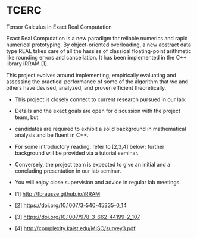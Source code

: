 # TCERC
Tensor Calculus in Exact Real Computation

Exact Real Computation is a new paradigm for reliable numerics and rapid numerical prototyping.
By object-oriented overloading, a new abstract data type REAL takes care of all the hassles 
of classical floating-point arithmetic like rounding errors and cancellation.
It has been implemented in the C++ library iRRAM [1].

This project evolves around implementing, empirically evaluating and assessing the practical performance
of some of the algorithm that we and others have devised, analyzed, and proven efficient theoretically.

* This project is closely connect to current research pursued in our lab:
* Details and the exact goals are open for discussion with the project team, but 
* candidates are required to exhibit a solid background in mathematical analysis 
  and be fluent in C++.
* For some introductory reading, refer to [2,3,4] below;
  further background will be provided via a tutorial seminar.
* Conversely, the project team is expected to give an initial 
  and a concluding presentation in our lab seminar.
* You will enjoy close supervision and advice in regular lab meetings.

* [1] http://fbrausse.github.io/iRRAM
* [2] https://doi.org/10.1007/3-540-45335-0_14
* [3] https://doi.org/10.1007/978-3-662-44199-2_107
* [4] http://complexity.kaist.edu/MISC/survey3.pdf
